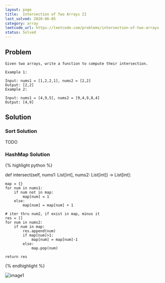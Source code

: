 ```yaml
---
layout: page
title:  Intersection of Two Arrays II
last_solved: 2020-06-05
category: array
leetcode_url: https://leetcode.com/problems/intersection-of-two-arrays-ii
status: Solved
---
```


Problem
-------

```
Given two arrays, write a function to compute their intersection.

Example 1:

Input: nums1 = [1,2,2,1], nums2 = [2,2]
Output: [2,2]
Example 2:

Input: nums1 = [4,9,5], nums2 = [9,4,9,8,4]
Output: [4,9]

```

Solution
----------

### Sort Solution

TODO

### HashMap Solution

{% highlight python %}

def intersect(self, nums1: List[int], nums2: List[int]) -> List[int]:
    
    map = {}
    for num in nums1:
        if num not in map:
            map[num] = 1
        else:
            map[num] = map[num] + 1

    # iter thru num2, if exist in map, minus it
    res = []
    for num in nums2:
        if num in map:
            res.append(num)
            if map[num]>1:
                map[num] = map[num]-1
            else:
                map.pop(num)

    return res

{% endhighlight %}


![image1]()